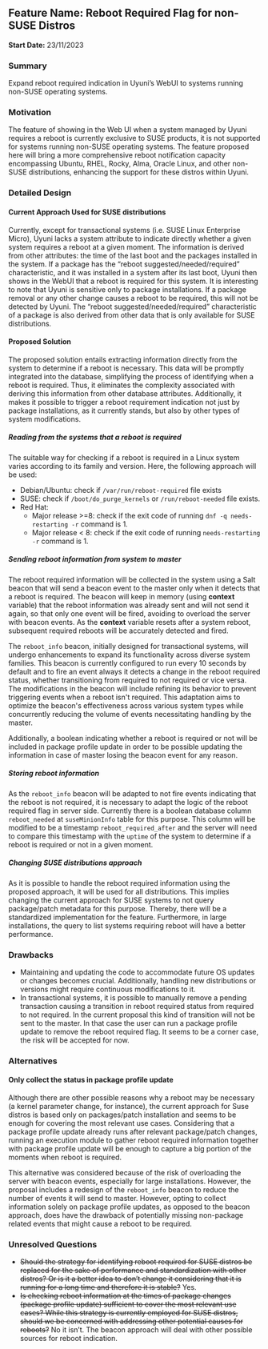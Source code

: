 ## Feature Name: Reboot Required Flag for non-SUSE Distros
**Start Date:** 23/11/2023

### Summary
Expand reboot required indication in Uyuni’s WebUI to systems running non-SUSE operating systems.

### Motivation
The feature of showing in the Web UI when a system managed by Uyuni requires a reboot is currently exclusive to SUSE products, it is not supported for systems running non-SUSE operating systems. The feature proposed here will bring a more comprehensive reboot notification capacity encompassing Ubuntu, RHEL, Rocky, Alma, Oracle Linux, and other non-SUSE distributions, enhancing the support for these distros within Uyuni.

### Detailed Design

#### Current Approach Used for SUSE distributions
Currently, except for transactional systems (i.e. SUSE Linux Enterprise Micro), Uyuni lacks a system attribute to indicate directly whether a given system requires a reboot at a given moment. The information is derived from other attributes: the time of the last boot and the packages installed in the system. If a package has the “reboot suggested/needed/required” characteristic, and it was installed in a system after its last boot, Uyuni then shows in the WebUI that a reboot is required for this system. It is interesting to note that Uyuni is sensitive only to package installations. If a package removal or any other change causes a reboot to be required, this will not be detected by Uyuni. The “reboot suggested/needed/required” characteristic of a package is also derived from other data that is only available for SUSE distributions.


#### Proposed Solution

The proposed solution entails extracting information directly from the system to determine if a reboot is necessary. This data will be promptly integrated into the database, simplifying the process of identifying when a reboot is required. Thus, it eliminates the complexity associated with deriving this information from other database attributes. Additionally, it makes it possible to trigger a reboot requirement indication not just by package installations, as it currently stands, but also by other types of system modifications.

##### Reading from the systems that a reboot is required

The suitable way for checking if a reboot is required in a Linux system varies according to its family and version. Here, the following approach will be used:

- Debian/Ubuntu: check if `/var/run/reboot-required` file exists
- SUSE: check if `/boot/do_purge_kernels` or `/run/reboot-needed` file exists.
- Red Hat:
  - Major release >=8: check if the exit code of running `dnf -q needs-restarting -r` command is 1.
  - Major release < 8: check if the exit code of running `needs-restarting -r` command is 1.

##### Sending reboot information from system to master

The reboot required information will be collected in the system using a Salt beacon that will send a beacon event to the master only when it detects that a reboot is required. The beacon will keep in memory (using __context__ variable) that the reboot information was already sent and will not send it again, so that only one event will be fired, avoiding to overload the server with beacon events. As the __context__ variable resets after a system reboot, subsequent required reboots will be accurately detected and fired.

The `reboot_info` beacon, initially designed for transactional systems, will undergo enhancements to expand its functionality across diverse system families. This beacon is currently configured to run every 10 seconds by default and to fire an event always it detects a change in the reboot required status,  whether transitioning from required to not required or vice versa. The modifications in the beacon will include refining its behavior to prevent triggering events when a reboot isn't required. This adaptation aims to optimize the beacon's effectiveness across various system types while concurrently reducing the volume of events necessitating handling by the master.

Additionally, a boolean indicating whether a reboot is required or not will be included in package profile update in order to be possible updating the information in case of master losing the beacon event for any reason.

##### Storing reboot information

As the `reboot_info` beacon will be adapted to not fire events indicating that the reboot is not required, it is necessary to adapt the logic of the reboot required flag in server side. Currently there is a boolean database column `reboot_needed` at `suseMinionInfo` table for this purpose. This column will be modified to be a timestamp `reboot_required_after` and the server will need to compare this timestamp with the `uptime` of the system to determine if a reboot is required or not in a given moment.

##### Changing SUSE distributions approach

As it is possible to handle the reboot required information using the proposed approach, it will be used for all distributions. This implies changing the current approach for SUSE systems to not query package/patch metadata for this purpose. Thereby, there will be a standardized implementation for the feature. Furthermore, in large installations, the query to list systems requiring reboot will have a better performance.


### Drawbacks
- Maintaining and updating the code to accommodate future OS updates or changes becomes crucial. Additionally, handling new distributions or versions might require continuous modifications to it.
- In transactional systems, it is possible to manually remove a pending transaction causing a transition in reboot required status from required to not required. In the current proposal this kind of transition will not be sent to the master. In that case the user can run a package profile update to remove the reboot required flag. It seems to be a corner case, the risk will be accepted for now.

### Alternatives

#### Only collect the status in package profile update
Although there are other possible reasons why a reboot may be necessary (a kernel parameter change, for instance), the current approach for Suse distros is based only on packages/patch installation and seems to be enough for covering the most relevant use cases. Considering that a package profile update already runs after relevant package/patch changes, running an execution module to gather reboot required information together with package profile update will be enough to capture a big portion of the moments when reboot is required.

This alternative was considered because of the risk of overloading the server with beacon events, especially for large installations. However, the proposal includes a redesign of the `reboot_info` beacon to reduce the number of events it will send to master. However, opting to collect information solely on package profile updates, as opposed to the beacon approach, does have the drawback of potentially missing non-package related events that might cause a reboot to be required.


### Unresolved Questions
- ~~Should the strategy for identifying reboot required for SUSE distros be replaced for the sake of performance and standardization with other distros? Or is it a better idea to don’t change it considering that it is running for a long time and therefore it is stable?~~ Yes.
- ~~Is checking reboot information at the times of package changes (package profile update) sufficient to cover the most relevant use cases? While this strategy is currently employed for SUSE distros, should we be concerned with addressing other potential causes for reboots?~~ No it isn’t. The beacon approach will deal with other possible sources for reboot indication.

